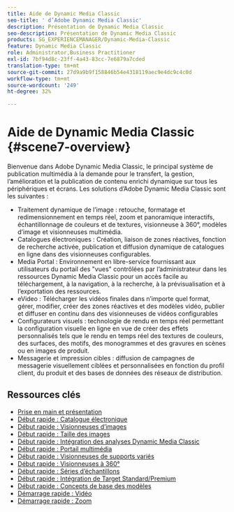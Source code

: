 ```yaml
---
title: Aide de Dynamic Media Classic
seo-title: ' d’Adobe Dynamic Media Classic'
description: Présentation de Dynamic Media Classic
seo-description: Présentation de Dynamic Media Classic
products: SG_EXPERIENCEMANAGER/Dynamic-Media-Classic
feature: Dynamic Media Classic
role: Administrator,Business Practitioner
exl-id: 7bf94d8c-23ff-4a43-83cc-7e6879a7cded
translation-type: tm+mt
source-git-commit: 27d9a9b9f158846b54e4318119aec9e4dc9c4c0d
workflow-type: tm+mt
source-wordcount: '249'
ht-degree: 32%

---
```


# Aide de Dynamic Media Classic {#scene7-overview}

Bienvenue dans Adobe Dynamic Media Classic, le principal système de publication multimédia à la demande pour le transfert, la gestion, l’amélioration et la publication de contenu enrichi dynamique sur tous les périphériques et écrans. Les solutions d’Adobe Dynamic Media Classic sont les suivantes :

* Traitement dynamique de l’image : retouche, formatage et redimensionnement en temps réel, zoom et panoramique interactifs, échantillonnage de couleurs et de textures, visionneuse à 360°, modèles d’image et visionneuses multimédia.
* Catalogues électroniques : Création, liaison de zones réactives, fonction de recherche activée, publication et diffusion dynamique de catalogues en ligne dans des visionneuses configurables.
* Media Portal : Environnement en libre-service fournissant aux utilisateurs du portail des &quot;vues&quot; contrôlées par l’administrateur dans les ressources Dynamic Media Classic pour un accès facile au téléchargement, à la navigation, à la recherche, à la prévisualisation et à l’exportation des ressources.
* eVideo : Télécharger les vidéos finales dans n’importe quel format, gérer, modifier, créer des zones réactives et des modèles vidéo, publier et diffuser en continu dans des visionneuses de vidéos configurables
* Configurateurs visuels : technologie de rendu en temps réel permettant la configuration visuelle en ligne en vue de créer des effets personnalisés tels que le rendu en temps réel des textures de couleurs, des surfaces, des motifs, des monogrammes et des gravures en scènes ou en images de produit.
* Messagerie et impression cibles : diffusion de campagnes de messagerie visuellement ciblées et personnalisées en fonction du profil client, du produit et des bases de données des réseaux de distribution.

## Ressources clés

* [Prise en main et présentation](/help/dmc-platform-overview.md)
* [Début rapide : Catalogue électronique](/help/quick-start-ecatalog.md)
* [Début rapide : Visionneuses d’images](/help/quick-start-image-sets.md)
* [Début rapide : Taille des images](/help/quick-start-image-sizing.md)
* [Début rapide : Intégration des analyses Dynamic Media Classic](/help/quick-start-integrating-dmc-analytics.md)
* [Début rapide : Portail multimédia](/help/quick-start-media-portal-administration.md)
* [Début rapide : Visionneuses de supports variés](/help/quick-start-mixed-media-sets.md)
* [Début rapide : Visionneuses à 360°](/help/quick-start-spin-sets.md)
* [Début rapide : Séries d’échantillons](/help/quick-start-swatch-sets.md)
* [Début rapide : Intégration de Target Standard/Premium](/help/quick-start-target-integration.md)
* [Début rapide : Concepts de base des modèles](/help/quick-start-template-basics.md)
* [Démarrage rapide : Vidéo](/help/quick-start-video.md)
* [Démarrage rapide : Zoom](/help/quick-start-zoom.md)
